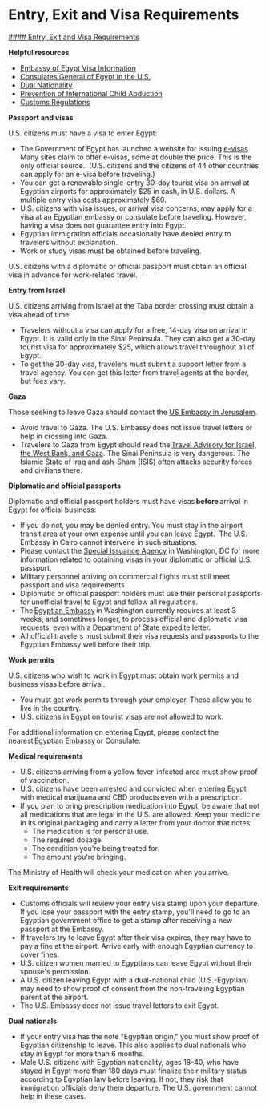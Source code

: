# Entry, Exit and Visa Requirements

[#### Entry, Exit and Visa Requirements](javascript:void(0); "Entry, Exit and Visa Requirements")

**Helpful resources**

* [Embassy of Egypt Visa Information](https://egyptembassy.net/consular-services/visas-travel/visa-requirements/)
* [Consulates General of Egypt in the U.S.](https://egyptembassy.net/consular-services/egyptian-consulate-in-us/)
* [Dual Nationality](https://travel.state.gov/content/travel/en/international-travel/before-you-go/travelers-with-special-considerations/Dual-Nationality-Travelers.html)
* [Prevention of International Child Abduction](https://travel.state.gov/content/travel/en/International-Parental-Child-Abduction/prevention.html)
* [Customs Regulations](https://travel.state.gov/content/travel/en/international-travel/before-you-go/customs-and-import.html)

**Passport and visas**

U.S. citizens must have a visa to enter Egypt:

* The Government of Egypt has launched a website for issuing [e-visas](https://visa2egypt.gov.eg/eVisa/Home). Many sites claim to offer e-visas, some at double the price. This is the only official source.  (U.S. citizens and the citizens of 44 other countries can apply for an e-visa before traveling.)
* You can get a renewable single-entry 30-day tourist visa on arrival at Egyptian airports for approximately $25 in cash, in U.S. dollars. A multiple entry visa costs approximately $60.
* U.S. citizens with visa issues, or arrival visa concerns, may apply for a visa at an Egyptian embassy or consulate before traveling. However, having a visa does not guarantee entry into Egypt.
* Egyptian immigration officials occasionally have denied entry to travelers without explanation.
* Work or study visas must be obtained before traveling.

U.S. citizens with a diplomatic or official passport must obtain an official visa in advance for work-related travel.

**Entry from Israel**

U.S. citizens arriving from Israel at the Taba border crossing must obtain a visa ahead of time:

* Travelers without a visa can apply for a free, 14-day visa on arrival in Egypt. It is valid only in the Sinai Peninsula. They can also get a 30-day tourist visa for approximately $25, which allows travel throughout all of Egypt.
* To get the 30-day visa, travelers must submit a support letter from a travel agency. You can get this letter from travel agents at the border, but fees vary.

**Gaza**

Those seeking to leave Gaza should contact the [US Embassy in Jerusalem](mailto:JerusalemACS@state.gov).

* Avoid travel to Gaza. The U.S. Embassy does not issue travel letters or help in crossing into Gaza.
* Travelers to Gaza from Egypt should read the [Travel Advisory for Israel, the West Bank, and Gaza](https://travel.state.gov/content/travel/en/traveladvisories/traveladvisories/israel-west-bank-and-gaza-travel-advisory.html). The Sinai Peninsula is very dangerous. The Islamic State of Iraq and ash-Sham (ISIS) often attacks security forces and civilians there.

**Diplomatic and official passports**

Diplomatic and official passport holders must have visas **before** arrival in Egypt for official business:

* If you do not, you may be denied entry. You must stay in the airport transit area at your own expense until you can leave Egypt.  The U.S. Embassy in Cairo cannot intervene in such situations.
* Please contact the [Special Issuance Agency](https://travel.state.gov/content/special-issuance-agency-home/en/spec-issuance-agency/official-diplomatic-visa-information/egypt.html) in Washington, DC for more information related to obtaining visas in your diplomatic or official U.S. passport.
* Military personnel arriving on commercial flights must still meet passport and visa requirements.
* Diplomatic or official passport holders must use their personal passports for unofficial travel to Egypt and follow all regulations.
* The [Egyptian Embassy](https://egyptembassy.net/the-embassy/) in Washington currently requires at least 3 weeks, and sometimes longer, to process official and diplomatic visa requests, even with a Department of State expedite letter.
* All official travelers must submit their visa requests and passports to the Egyptian Embassy well before their trip.

**Work permits**

U.S. citizens who wish to work in Egypt must obtain work permits and business visas before arrival.

* You must get work permits through your employer. These allow you to live in the country.
* U.S. citizens in Egypt on tourist visas are not allowed to work.

For additional information on entering Egypt, please contact the nearest [Egyptian Embassy](https://egyptembassy.net/the-embassy/) or Consulate.

**Medical requirements**

* U.S. citizens arriving from a yellow fever-infected area must show proof of vaccination.
* U.S. citizens have been arrested and convicted when entering Egypt with medical marijuana and CBD products even with a prescription.
* If you plan to bring prescription medication into Egypt, be aware that not all medications that are legal in the U.S. are allowed. Keep your medicine in its original packaging and carry a letter from your doctor that notes:
  + The medication is for personal use.
  + The required dosage.
  + The condition you're being treated for.
  + The amount you're bringing.

The Ministry of Health will check your medication when you arrive.

**Exit requirements**

* Customs officials will review your entry visa stamp upon your departure. If you lose your passport with the entry stamp, you'll need to go to an Egyptian government office to get a stamp after receiving a new passport at the Embassy.
* If travelers try to leave Egypt after their visa expires, they may have to pay a fine at the airport. Arrive early with enough Egyptian currency to cover fines.
* U.S. citizen women married to Egyptians can leave Egypt without their spouse's permission.
* A U.S. citizen leaving Egypt with a dual-national child (U.S.-Egyptian) may need to show proof of consent from the non-traveling Egyptian parent at the airport.
* The U.S. Embassy does not issue travel letters to exit Egypt.

**Dual nationals**

* If your entry visa has the note "Egyptian origin," you must show proof of Egyptian citizenship to leave. This also applies to dual nationals who stay in Egypt for more than 6 months.
* Male U.S. citizens with Egyptian nationality, ages 18-40, who have stayed in Egypt more than 180 days must finalize their military status according to Egyptian law before leaving. If not, they risk that immigration officials deny them departure. The U.S. government cannot help in these cases.